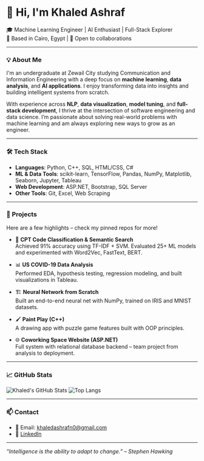# 👋 Hi, I'm Khaled Ashraf

🎓 Machine Learning Engineer | AI Enthusiast | Full-Stack Explorer  
📍 Based in Cairo, Egypt | 🤝 Open to collaborations

---

### 💡 About Me

I'm an undergraduate at Zewail City studying Communication and Information Engineering with a deep focus on **machine learning**, **data analysis**, and **AI applications**. I enjoy transforming data into insights and building intelligent systems from scratch.

With experience across **NLP**, **data visualization**, **model tuning**, and **full-stack development**, I thrive at the intersection of software engineering and data science. I’m passionate about solving real-world problems with machine learning and am always exploring new ways to grow as an engineer.

---

### 🛠️ Tech Stack

- **Languages**: Python, C++, SQL, HTML/CSS, C#
- **ML & Data Tools**: scikit-learn, TensorFlow, Pandas, NumPy, Matplotlib, Seaborn, Jupyter, Tableau
- **Web Development**: ASP.NET, Bootstrap, SQL Server
- **Other Tools**: Git, Excel, Web Scraping

---

### 🚀 Projects

Here are a few highlights – check my pinned repos for more!

- 🧠 **CPT Code Classification & Semantic Search**  
  Achieved 91% accuracy using TF-IDF + SVM. Evaluated 25+ ML models and experimented with Word2Vec, FastText, BERT.

- 📊 **US COVID-19 Data Analysis**  
  Performed EDA, hypothesis testing, regression modeling, and built visualizations in Tableau.

- 🏗️ **Neural Network from Scratch**  
  Built an end-to-end neural net with NumPy, trained on IRIS and MNIST datasets.

- 🖌️ **Paint Play (C++)**  
  A drawing app with puzzle game features built with OOP principles.

- 🌐 **Coworking Space Website (ASP.NET)**  
  Full system with relational database backend – team project from analysis to deployment.

---

### 📈 GitHub Stats

![Khaled's GitHub Stats](https://github-readme-stats.vercel.app/api?username=khaledashrafn0&show_icons=true&theme=default)
![Top Langs](https://github-readme-stats.vercel.app/api/top-langs/?username=khaledashrafn0&layout=compact)

---

### 📫 Contact

- 📧 Email: khaledashrafn0@gmail.com  
- 🔗 [LinkedIn](https://www.linkedin.com/in/kashraff/)  

---

*“Intelligence is the ability to adapt to change.” – Stephen Hawking*


